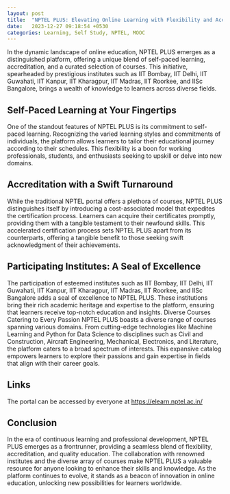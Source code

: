 ```yaml
---
layout: post
title:  "NPTEL PLUS: Elevating Online Learning with Flexibility and Accreditation"
date:   2023-12-27 09:18:54 +0530
categories: Learning, Self Study, NPTEL, MOOC
---
```


In the dynamic landscape of online education, NPTEL PLUS emerges as a distinguished platform, offering a unique blend of self-paced learning, accreditation, and a curated selection of courses. This initiative, spearheaded by prestigious institutes such as IIT Bombay, IIT Delhi, IIT Guwahati, IIT Kanpur, IIT Kharagpur, IIT Madras, IIT Roorkee, and IISc Bangalore, brings a wealth of knowledge to learners across diverse fields.

## Self-Paced Learning at Your Fingertips

One of the standout features of NPTEL PLUS is its commitment to self-paced learning. Recognizing the varied learning styles and commitments of individuals, the platform allows learners to tailor their educational journey according to their schedules. This flexibility is a boon for working professionals, students, and enthusiasts seeking to upskill or delve into new domains.

## Accreditation with a Swift Turnaround

While the traditional NPTEL portal offers a plethora of courses, NPTEL PLUS distinguishes itself by introducing a cost-associated model that expedites the certification process. Learners can acquire their certificates promptly, providing them with a tangible testament to their newfound skills. This accelerated certification process sets NPTEL PLUS apart from its counterparts, offering a tangible benefit to those seeking swift acknowledgment of their achievements.

## Participating Institutes: A Seal of Excellence

The participation of esteemed institutes such as IIT Bombay, IIT Delhi, IIT Guwahati, IIT Kanpur, IIT Kharagpur, IIT Madras, IIT Roorkee, and IISc Bangalore adds a seal of excellence to NPTEL PLUS. These institutions bring their rich academic heritage and expertise to the platform, ensuring that learners receive top-notch education and insights.
Diverse Courses Catering to Every Passion
NPTEL PLUS boasts a diverse range of courses spanning various domains. From cutting-edge technologies like Machine Learning and Python for Data Science to disciplines such as Civil and Construction, Aircraft Engineering, Mechanical, Electronics, and Literature, the platform caters to a broad spectrum of interests. This expansive catalog empowers learners to explore their passions and gain expertise in fields that align with their career goals.

## Links
The portal can be accessed by everyone at https://elearn.nptel.ac.in/

## Conclusion

In the era of continuous learning and professional development, NPTEL PLUS emerges as a frontrunner, providing a seamless blend of flexibility, accreditation, and quality education. The collaboration with renowned institutes and the diverse array of courses make NPTEL PLUS a valuable resource for anyone looking to enhance their skills and knowledge. As the platform continues to evolve, it stands as a beacon of innovation in online education, unlocking new possibilities for learners worldwide.
